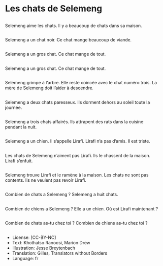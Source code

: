 # Les chats de Selemeng

##
Selemeng aime les chats.
Il y a beaucoup de chats dans sa maison.

##
Selemeng a un chat noir.
Ce chat mange beaucoup de viande.

##
Selemeng a un gros chat.
Ce chat mange de tout.

##
Selemeng a un gros chat.
Ce chat mange de tout.

##
Selemeng grimpe à l’arbre.
Elle reste coincée avec le chat numéro trois.
La mère de Selemeng doit l’aider à descendre.

##
Selemeng a deux chats paresseux.
Ils dorment dehors au soleil toute la journée.

##
Selemeng a trois chats affairés.
Ils attrapent des rats dans la cuisine pendant la nuit.

##
Selemeng a un chien. Il s’appelle Lirafi.
Lirafi n’a pas d’amis. Il est triste.

##
Les chats de Selemeng n’aiment pas Lirafi.
Ils le chassent de la maison.
Lirafi s’enfuit.

##
Selemeng trouve Lirafi et le ramène à la maison.
Les chats ne sont pas contents.
Ils ne veulent pas revoir Lirafi.

##
Combien de chats a Selemeng ?
Selemeng a huit chats.

##
Combien de chiens a Selemeng ?
Elle a un chien.
Où est Lirafi maintenant ?

##
Combien de chats as-tu chez toi ?
Combien de chiens as-tu chez toi ?

##
* License: [CC-BY-NC]
* Text: Khothatso Ranoosi, Marion Drew
* Illustration: Jesse Breytenbach
* Translation: Gilles, Translators without Borders
* Language: fr

